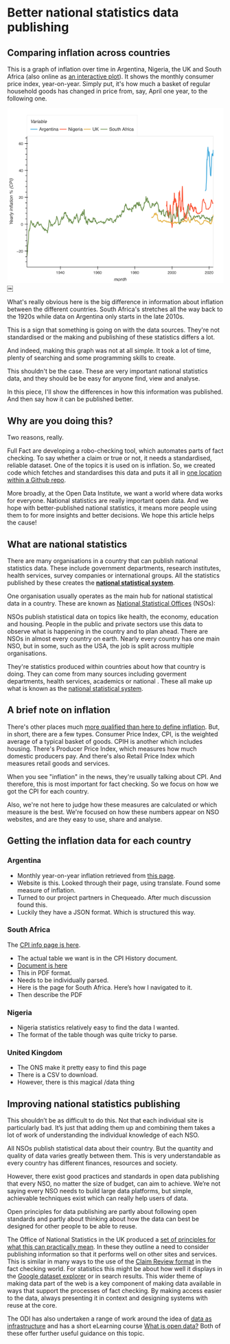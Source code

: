 # Better national statistics data publishing

## Comparing inflation across countries

This is a graph of inflation over time in Argentina, Nigeria, the UK and South Africa (also online as [an interactive plot](https://rawcdn.githack.com/FullFact/nso-stats-fetcher/35d695071faf97930960102da860cf83e73f1c5e/data/inflation_stats.html)). It shows the monthly consumer price index, year-on-year. Simply put, it's how much a basket of regular household goods has changed in price from, say, April one year, to the following one.    

![Inflation in different countries over time](./data/inflation_stats.png)￼

What's really obvious here is the big difference in information about inflation between the different countries. South Africa's stretches all the way back to the 1920s while data on Argentina only starts in the late 2010s.     

This is a sign that something is going on with the data sources. They're not standardised or the making and publishing of these statistics differs a lot. 

And indeed, making this graph was not at all simple. It took a lot of time, plenty of searching and some programming skills to create. 

This shouldn't be the case. These are very important national statistics data, and they should be be easy for anyone find, view and analyse. 

In this piece, I'll show the differences in how this information was published. And then say how it can be published better. 

## Why are you doing this?

Two reasons, really.

Full Fact are developing a robo-checking tool, which automates parts of fact checking. To say whether a claim or true or not, it needs a standardised, reliable dataset. One of the topics it is used on is inflation. So, we created code which fetches and standardises this data and puts it all in [one location within a Github repo](https://github.com/FullFact/nso-stats-fetcher/tree/main/data).

More broadly, at the Open Data Institute, we want a world where data works for everyone. National statistics are really important open data. And we hope with better-published national statistics, it means more people using them to for more insights and better decisions. We hope this article helps the cause!

## What are national statistics

There are many organisations in a country that can publish national statistics data. These include government departments, research institutes, health services, survey companies or international groups. All the statistics published by these creates the [**national statistical system**](https://stats.oecd.org/glossary/detail.asp?ID=1726).

One organisation usually operates as the main hub for national statistical data in a country. These are known as [National Statistical Offices](https://stats.oecd.org/glossary/detail.asp?ID=4344) (NSOs):

NSOs publish statistical data on topics like health, the economy, education and housing. People in the public and private sectors use this data to observe what is happening in the country and to plan ahead. There are NSOs in almost every country on earth. Nearly every country has one main NSO, but in some, such as the USA, the job is split across multiple organisations.

They're statistics produced within countries about how that country is doing. They can come from many sources including goverment departments, health services, academics or national . These all make up what is known as the [national statistical system](https://stats.oecd.org/glossary/detail.asp?ID=1726). 

## A brief note on inflation

There's other places much [more qualified than here to define inflation](https://www.oecd-ilibrary.org/economics/producer-price-indices-ppi/indicator/english_a24f6fa9-en). But, in short, there are a few types. Consumer Price Index, CPI, is the weighted average of a typical basket of goods. CPIH is another which includes housing. There's Producer Price Index, which measures how much domestic producers pay. And there's also Retail Price Index which measures retail goods and services.

When you see "inflation" in the news, they're usually talking about CPI. And therefore, this is most important for fact checking.  So we focus on how we got the CPI for each country. 

Also, we're not here to judge how these measures are calculated or which measure is the best. We're focused on how these numbers appear on NSO websites, and are they easy to use, share and analyse. 

## Getting the inflation data for each country

### Argentina

* Monthly year-on-year inflation retrieved from [this page](https://datos.gob.ar/series/api/series/?ids=148.3_INIVELNAL_DICI_M_26&collapse=month&collapse_aggregation=avg&representation_mode=percent_change_a_year_ago&start_date=2021-05-01&end_date=2021-06-01).
* Website is this. Looked through their page, using translate. Found some measure of inflation. 
* Turned to our project partners in Chequeado. After much discussion found this. 
* Luckily they have a JSON format. Which is structured this way. 

### South Africa

The [CPI info page is here](http://www.statssa.gov.za/?page_id=1854&PPN=P0141). 

* The actual table we want is in the CPI History document. 
* [Document is here](http://www.statssa.gov.za/publications/P0141/CPIHistory.pdf)
* This in PDF format. 
* Needs to be individually parsed. 
* Here is the page for South Africa. Here’s how I navigated to it. 
* Then describe the PDF

### Nigeria

* Nigeria statistics relatively easy to find the data I wanted. 
* The format of the table though was quite tricky to parse. 

### United Kingdom

* The ONS make it pretty easy to find this page
* There is a CSV to download. 
* However, there is this magical /data thing



## Improving national statistics publishing

This shouldn’t be as difficult to do this. Not that each individual site is particularly bad. It’s just that adding them up and combining them takes a lot of work of understanding the individual knowledge of each NSO.  

All NSOs publish statistical data about their country. But the quantity and quality of data varies greatly between them. This is very understandable as every country has different finances, resources and society.

However, there exist good practices and standards in open data publishing that every NSO, no matter the size of budget, can aim to achieve. We’re not saying every NSO needs to build large data platforms, but simple, achievable techniques exist which can really help users of data.

Open principles for data publishing are partly about following open standards and partly about thinking about how the data can best be designed for other people to be able to reuse.

The Office of National Statistics in the UK produced a [set of principles for what this can practically mean](https://digitalblog.ons.gov.uk/2017/01/06/some-open-data-publishing-principles/). In these they outline a need to consider publishing information so that it performs well on other sites and services. This is similar in many ways to the use of the [Claim Review format](https://schema.org/ClaimReview) in the fact checking world. For statistics this might be about how well it displays in the [Google dataset explorer](https://www.google.com/publicdata/directory) or in search results. This wider theme of making data part of the web is a key component of making data available in ways that support the processes of fact checking. By making access easier to the data, always presenting it in context and designing systems with reuse at the core.

The ODI has also undertaken a range of work around the idea of [data as infrastructure](https://theodi.org/topic/data-infrastructure/) and has a short eLearning course [What is open data?](https://data.europa.eu/elearning/en/module1/#/id/co-01) Both of these offer further useful guidance on this topic.



